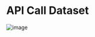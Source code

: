 
# API Call Dataset
![image](https://github.com/psrana/API-Call-Dataset/assets/7460892/ab0f7d99-8911-4dcc-9628-00cc61d40947)
